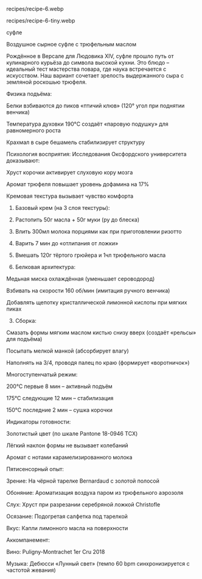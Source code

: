 recipes/recipe-6.webp


recipes/recipe-6-tiny.webp


суфле


Воздушное сырное суфле с трюфельным маслом


Рождённое в Версале для Людовика XIV, суфле прошло путь от кулинарного курьёза до символа высокой кухни. Это блюдо – идеальный тест мастерства повара, где наука встречается с искусством. Наш вариант сочетает зрелость выдержанного сыра с земляной роскошью трюфеля.


Физика подъёма:

Белки взбиваются до пиков «птичий клюв» (120° угол при поднятии венчика)

Температура духовки 190°C создаёт «паровую подушку» для равномерного роста

Крахмал в сыре бешамель стабилизирует структуру

Психология восприятия:
Исследования Оксфордского университета доказывают:

Хруст корочки активирует слуховую кору мозга

Аромат трюфеля повышает уровень дофамина на 17%

Кремовая текстура вызывает чувство комфорта


1. Базовый крем (на 3 слоя текстуры):

1. Растопить 50г масла + 50г муки (ру до блеска)  
2. Влить 300мл молока порциями как при приготовлении ризотто  
3. Варить 7 мин до «отлипания от ложки»  
4. Вмешать 120г тёртого грюйера и 1чл трюфельного масла  
2. Белковая архитектура:

Медьная миска охлаждённая (уменьшает сероводород)

Взбивать на скорости 160 об/мин (имитация ручного венчика)

Добавлять щепотку кристаллической лимонной кислоты при мягких пиках

3. Сборка:

Смазать формы мягким маслом кистью снизу вверх (создаёт «рельсы» для подъёма)

Посыпать мелкой манкой (абсорбирует влагу)

Наполнять на 3/4, проводя палец по краю (формирует «воротничок»)


Многоступенчатый режим:

200°C первые 8 мин – активный подъём

175°C следующие 12 мин – стабилизация

150°C последние 2 мин – сушка корочки

Индикаторы готовности:

Золотистый цвет (по шкале Pantone 18-0946 TCX)

Лёгкий наклон формы не вызывает колебаний

Аромат с нотами карамелизированного молока


Пятисенсорный опыт:

Зрение: На чёрной тарелке Bernardaud с золотой полосой

Обоняние: Ароматизация воздуха паром из трюфельного аэрозоля

Слух: Хруст при разрезании серебряной ложкой Christofle

Осязание: Подогретая салфетка под тарелкой

Вкус: Капли лимонного масла на поверхности

Аккомпанемент:

Вино: Puligny-Montrachet 1er Cru 2018

Музыка: Дебюсси «Лунный свет» (темпо 60 bpm синхронизируется с частотой жевания)
